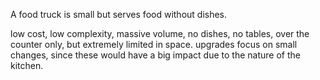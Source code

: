 A food truck is small but serves food without dishes. 


low cost, low complexity, massive volume, no dishes, no tables, over the counter only, but extremely limited in space. upgrades focus on small changes, since these would have a big impact due to the nature of the kitchen.